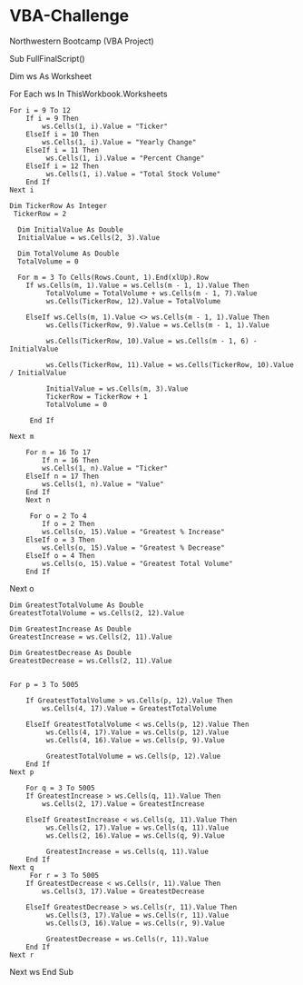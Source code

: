 # VBA-Challenge
Northwestern Bootcamp (VBA Project)

Sub FullFinalScript()

Dim ws As Worksheet

For Each ws In ThisWorkbook.Worksheets
 
    For i = 9 To 12
        If i = 9 Then
            ws.Cells(1, i).Value = "Ticker"
        ElseIf i = 10 Then
            ws.Cells(1, i).Value = "Yearly Change"
        ElseIf i = 11 Then
             ws.Cells(1, i).Value = "Percent Change"
        ElseIf i = 12 Then
             ws.Cells(1, i).Value = "Total Stock Volume"
        End If
    Next i
        
    Dim TickerRow As Integer
     TickerRow = 2
      
      Dim InitialValue As Double
      InitialValue = ws.Cells(2, 3).Value
      
      Dim TotalVolume As Double
      TotalVolume = 0
      
      For m = 3 To Cells(Rows.Count, 1).End(xlUp).Row
        If ws.Cells(m, 1).Value = ws.Cells(m - 1, 1).Value Then
             TotalVolume = TotalVolume + ws.Cells(m - 1, 7).Value
             ws.Cells(TickerRow, 12).Value = TotalVolume
        
        ElseIf ws.Cells(m, 1).Value <> ws.Cells(m - 1, 1).Value Then
             ws.Cells(TickerRow, 9).Value = ws.Cells(m - 1, 1).Value
             
             ws.Cells(TickerRow, 10).Value = ws.Cells(m - 1, 6) - InitialValue
             
             ws.Cells(TickerRow, 11).Value = ws.Cells(TickerRow, 10).Value / InitialValue
             
             InitialValue = ws.Cells(m, 3).Value
             TickerRow = TickerRow + 1
             TotalVolume = 0
    
         End If
         
    Next m
    
        For n = 16 To 17
            If n = 16 Then
            ws.Cells(1, n).Value = "Ticker"
        ElseIf n = 17 Then
            ws.Cells(1, n).Value = "Value"
        End If
        Next n
        
         For o = 2 To 4
            If o = 2 Then
            ws.Cells(o, 15).Value = "Greatest % Increase"
        ElseIf o = 3 Then
            ws.Cells(o, 15).Value = "Greatest % Decrease"
        ElseIf o = 4 Then
            ws.Cells(o, 15).Value = "Greatest Total Volume"
        End If
   Next o
        
    Dim GreatestTotalVolume As Double
    GreatestTotalVolume = ws.Cells(2, 12).Value
    
    Dim GreatestIncrease As Double
    GreatestIncrease = ws.Cells(2, 11).Value
    
    Dim GreatestDecrease As Double
    GreatestDecrease = ws.Cells(2, 11).Value
    
    
    For p = 3 To 5005
    
        If GreatestTotalVolume > ws.Cells(p, 12).Value Then
            ws.Cells(4, 17).Value = GreatestTotalVolume
        
        ElseIf GreatestTotalVolume < ws.Cells(p, 12).Value Then
             ws.Cells(4, 17).Value = ws.Cells(p, 12).Value
             ws.Cells(4, 16).Value = ws.Cells(p, 9).Value
             
             GreatestTotalVolume = ws.Cells(p, 12).Value
        End If
    Next p
        
        For q = 3 To 5005
        If GreatestIncrease > ws.Cells(q, 11).Value Then
            ws.Cells(2, 17).Value = GreatestIncrease
        
        ElseIf GreatestIncrease < ws.Cells(q, 11).Value Then
             ws.Cells(2, 17).Value = ws.Cells(q, 11).Value
             ws.Cells(2, 16).Value = ws.Cells(q, 9).Value
             
             GreatestIncrease = ws.Cells(q, 11).Value
        End If
    Next q
         For r = 3 To 5005
        If GreatestDecrease < ws.Cells(r, 11).Value Then
            ws.Cells(3, 17).Value = GreatestDecrease
        
        ElseIf GreatestDecrease > ws.Cells(r, 11).Value Then
             ws.Cells(3, 17).Value = ws.Cells(r, 11).Value
             ws.Cells(3, 16).Value = ws.Cells(r, 9).Value
             
             GreatestDecrease = ws.Cells(r, 11).Value
        End If
    Next r
Next ws
End Sub
